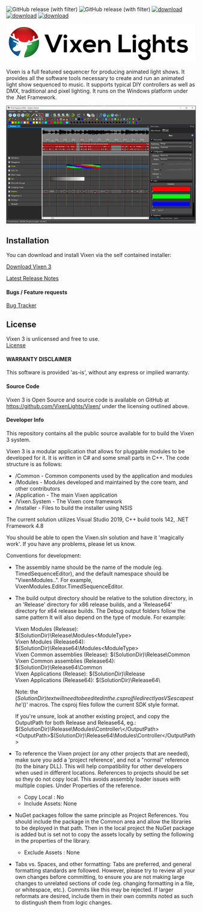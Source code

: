 ![GitHub release (with filter)](https://img.shields.io/github/v/release/Vixenlights/Vixen?logo=GitHub)
![GitHub release (with filter)](https://img.shields.io/github/v/release/Vixenlights/Vixen?filter=DevBuild*&logo=GitHub&label=pre-release)
[![download](https://img.shields.io/badge/download-release-blue.svg)](https://www.vixenlights.com/download/release-build/)
[![download](https://img.shields.io/badge/download-development-green.svg)](https://www.vixenlights.com/download/develop-build/)
[![download](https://img.shields.io/badge/bugs-tracker-blue.svg)](http://bugs.vixenlights.com)


<img src="Assets/Vixen3-Logo.png" width=600 />

Vixen is a full featured sequencer for producing animated light shows. It provides all the software tools necessary to create and run an animated light show sequenced to music. It supports typical DIY controllers as well as DMX, traditional and pixel lighting. It runs on the Windows platform under the .Net Framework.

<img src="Assets/Editor.png" width=600 />

## Installation
You can download and install Vixen via the self contained installer:

[Download Vixen 3](http://www.vixenlights.com/downloads/vixen-3-downloads/)

[Latest Release Notes](https://github.com/VixenLights/Vixen/blob/master/Release%20Notes.txt)

#### Bugs / Feature requests

[Bug Tracker](https://bugs.vixenlights.com)

## License

Vixen 3 is unlicensed and free to use.  
[License](https://github.com/VixenLights/Vixen/blob/master/License.txt)

#### WARRANTY DISCLAIMER

This software is provided 'as-is', without any express or implied warranty. 

#### Source Code

Vixen 3 is Open Source and source code is available on GitHub at https://github.com/VixenLights/Vixen/ under the licensing outlined above. 
#### Developer Info

This repository contains all the public source available for to build the Vixen 3 system. 

Vixen 3 is a modular application that allows for pluggable modules to be developed for it. It is written in C# and some small parts in C++. The code structure is as follows: 

* /Common - Common components used by the application and modules
* /Modules - Modules developed and maintained by the core team, and other contributors
* /Application - The main Vixen application
* /Vixen.System - The Vixen core framework 
* /Installer - Files to build the installer using NSIS

The current solution utilizes Visual Studio 2019, C++ build tools 142, .NET Framework 4.8

You should be able to open the Vixen.sln solution and have it 'magically work'. If you have any problems, please let us know.

Conventions for development:

- The assembly name should be the name of the module (eg. TimedSequenceEditor), and
  the default namespace should be "VixenModules.<ModuleType>.<ModuleName>". For
  example, VixenModules.Editor.TimedSequenceEditor.
 
  
- The build output directory should be relative to the solution directory, in an
  'Release' directory for x86 release builds, and a 'Release64' directory for x64 release builds. The Debug output folders follow the same pattern
  It will also depend on the type of module. For example:
  
  Vixen Modules (Release):              $(SolutionDir)\Release\Modules\<ModuleType>\
  Vixen Modules (Release64):            $(SolutionDir)\Release64\Modules\<ModuleType>\
  Vixen Common assemblies (Release):    $(SolutionDir)\Release\Common\
  Vixen Common assemblies (Release64):  $(SolutionDir)\Release64\Common\
  Vixen Applications (Release):         $(SolutionDir)\Release\
  Vixen Applications (Release64):       $(SolutionDir)\Release64\

  Note: the $(SolutionDir) text will need to be edited in the .csproj file directly as VS escapes the '$()' macros. The csproj files follow the current SDK style format.

  If you're unsure, look at another existing project, and copy the OutputPath for both
  Release and Release64, eg.:
  <OutputPath>$(SolutionDir)\Release\Modules\Controller\</OutputPath>
  <OutputPath>$(SolutionDir)\Release64\Modules\Controller\</OutputPath>
  
 
- To reference the Vixen project (or any other projects that are needed), make sure you
  add a 'project reference', and not a "normal" reference (to the binary DLL). This will help compatibility for other developers when used in different locations. References to projects should be set so they do not copy local. This avoids assembly loader issues with multiple copies. Under Properties of the reference.
  
  * Copy Local : No
  * Include Assets: None

- NuGet packages follow the same principle as Project References. You should include the package in the Common area and allow the libraries to be deployed in that path. Then in the local project the NuGet package is added but is set not to copy the assets locally by setting the following in the properties of the library.

    * Exclude Assets : None
      
- Tabs vs. Spaces, and other formatting: Tabs are preferred, and general formatting standards are followed. However, please try to review all your own changes before committing, to ensure you are not making large changes to unrelated sections of code (eg. changing formatting in a file, or whitespace, etc.). Commits like this may be rejected. If larger reformats are desired, include them in their own commits noted as such to distingush them from logic changes. 

